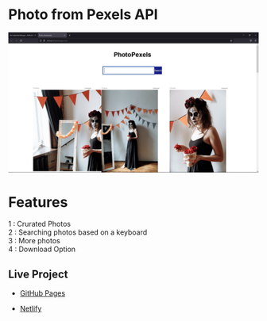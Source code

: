 # Photo from Pexels API

![Design preview for the NFT preview card component coding challenge](./docimg.jpg)

# Features

1 : Crurated Photos <br />
2 : Searching photos based on a keyboard <br />
3 : More photos <br />
4 : Download Option

## Live Project

- [GitHub Pages](https://jamesuidev.github.io/photopexels-fetchapi/)

- [Netlify](https://www.netlify.com/)

